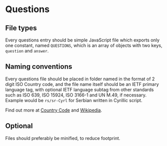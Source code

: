 # Questions

## File types

Every questions entry should be simple JavaScript file which exports only one constant, named `QUESTIONS`, which is an array of objects with two keys, `question` and `answer`.

## Naming conventions

Every questions file should be placed in folder named in the format of 2 digit ISO Country code, and the file name itself should be an IETF primary language tag, with optional IETF language subtag from other standards such as ISO 639, ISO 15924, ISO 3166-1 and UN M.49, if necessary. Example would be `rs/sr-Cyrl` for Serbian written in Cyrillic script.

Find out more at [Country Code](https://countrycode.org/) and [Wikipedia](https://en.wikipedia.org/wiki/IETF_language_tag).

## Optional

Files should preferably be minified, to reduce footprint.
